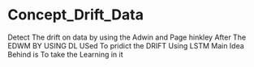 # Concept_Drift_Data
Detect The drift on data by using the Adwin and Page hinkley
After The EDWM BY USING DL USed To pridict the DRIFT Using LSTM
Main Idea Behind is To take the Learning in it

